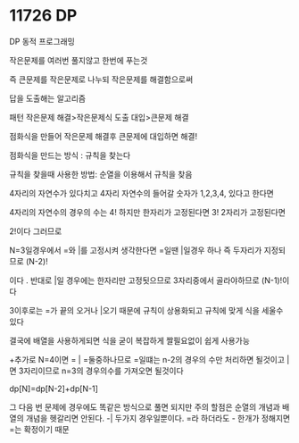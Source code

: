 # 11726 DP

DP 동적 프로그래밍

작은문제를 여러번 풀지않고 한번에 푸는것

즉 큰문제를 작은문제로 나누되 작은문제를 해결함으로써

답을 도출해는 알고리즘

패턴 작은문제 해결>작은문제식 도출 대입>큰문제 해결

점화식을 만들어 작은문제 해결후 큰문제에 대입하면 해결!

점화식을 만드는 방식 : 규칙을 찾는다

규칙을 찾을때 사용한 방법: 순열을 이용해서 규칙을 찾음

4자리의 자연수가 있다치고 4자리 자연수의 들어갈 숫자가 1,2,3,4, 있다고 한다면

4자리의 자연수의 경우의 수는 4! 하지만 한자리가 고정된다면 3! 2자리가 고정된다면

2!이다 그러므로

N=3일경우에서 =와 |를 고정시켜 생각한다면  =일땐 |일경우 하나 즉 두자리가 지정되므로 (N-2)!

이다 . 반대로 |일 경우에는 한자리만 고정됫으므로 3자리중에서 골라야하므로 (N-1)!이다

3이후로는 =가 끝의 오거나 |오기 때문에 규칙이 상용화되고 규칙에 맞게 식을 세울수 있다

결국에 배열을 사용하게되면 식을 굳이 복잡하게 짤필요없이 쉽게 사용가능

+추가로 N=4이면 = | =둘중하나므로 =일떄는 n-2의 경우의 수만 처리하면 될것이고 |면 3자리이므로 n=3의 경우의수를 가져오면 될것이다

dp[N]=dp[N-2]+dp[N-1] 

그 다음 번 문제에 경우에도 똑같은 방식으로 풀면 되지만 주의 할점은 순열의 개념과 배열의 개념을 헷갈리면 안된다. -| 두가지 경우일뿐이다. =라 하더라도 - 한개가 정해지면 =는 확정이기 때문